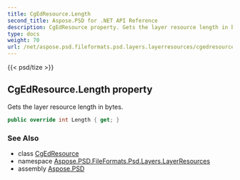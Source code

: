 ```yaml
---
title: CgEdResource.Length
second_title: Aspose.PSD for .NET API Reference
description: CgEdResource property. Gets the layer resource length in bytes
type: docs
weight: 70
url: /net/aspose.psd.fileformats.psd.layers.layerresources/cgedresource/length/
---
```

{{< psd/tize >}}
## CgEdResource.Length property

Gets the layer resource length in bytes.

```csharp
public override int Length { get; }
```

### See Also

* class [CgEdResource](../)
* namespace [Aspose.PSD.FileFormats.Psd.Layers.LayerResources](../../cgedresource/)
* assembly [Aspose.PSD](../../../)


